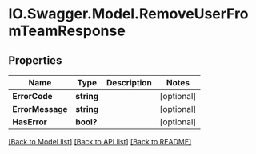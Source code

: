 # IO.Swagger.Model.RemoveUserFromTeamResponse
## Properties

Name | Type | Description | Notes
------------ | ------------- | ------------- | -------------
**ErrorCode** | **string** |  | [optional] 
**ErrorMessage** | **string** |  | [optional] 
**HasError** | **bool?** |  | [optional] 

[[Back to Model list]](../README.md#documentation-for-models) [[Back to API list]](../README.md#documentation-for-api-endpoints) [[Back to README]](../README.md)

